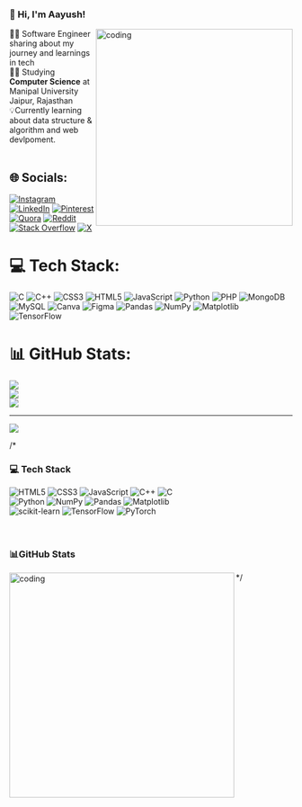 ### 👋 Hi, I'm Aayush! 

<img align="right" alt="coding" width="350" src="https://github.com/aayushgithub1/aayushgithub1/assets/100990694/7b3b20a6-027c-491a-96e9-db47d8d452e8">
👨‍💻 Software Engineer sharing about my journey and learnings in tech<br/>
👨‍🎓 Studying <b>Computer Science</b> at Manipal University Jaipur, Rajasthan<br/>
💡Currently learning about data structure & algorithm and web devlpoment.
 <br/><br/>





## 🌐 Socials:
[![Instagram](https://img.shields.io/badge/Instagram-%23E4405F.svg?logo=Instagram&logoColor=white)](https://instagram.com/aayushverma1221) [![LinkedIn](https://img.shields.io/badge/LinkedIn-%230077B5.svg?logo=linkedin&logoColor=white)](https://linkedin.com/in/aayush-raj-verma-8a06b1179) [![Pinterest](https://img.shields.io/badge/Pinterest-%23E60023.svg?logo=Pinterest&logoColor=white)](https://pinterest.com/aayushdiary1234) [![Quora](https://img.shields.io/badge/Quora-%23B92B27.svg?logo=Quora&logoColor=white)](https://quora.com/profile/AR-Verma-7) [![Reddit](https://img.shields.io/badge/Reddit-%23FF4500.svg?logo=Reddit&logoColor=white)](https://reddit.com/user/aayush-0222) [![Stack Overflow](https://img.shields.io/badge/-Stackoverflow-FE7A16?logo=stack-overflow&logoColor=white)](https://stackoverflow.com/users/17701955) [![X](https://img.shields.io/badge/X-black.svg?logo=X&logoColor=white)](https://x.com/@AayushRajV4321) 

# 💻 Tech Stack:
![C](https://img.shields.io/badge/c-%2300599C.svg?style=for-the-badge&logo=c&logoColor=white) ![C++](https://img.shields.io/badge/c++-%2300599C.svg?style=for-the-badge&logo=c%2B%2B&logoColor=white) ![CSS3](https://img.shields.io/badge/css3-%231572B6.svg?style=for-the-badge&logo=css3&logoColor=white) ![HTML5](https://img.shields.io/badge/html5-%23E34F26.svg?style=for-the-badge&logo=html5&logoColor=white) ![JavaScript](https://img.shields.io/badge/javascript-%23323330.svg?style=for-the-badge&logo=javascript&logoColor=%23F7DF1E) ![Python](https://img.shields.io/badge/python-3670A0?style=for-the-badge&logo=python&logoColor=ffdd54) ![PHP](https://img.shields.io/badge/php-%23777BB4.svg?style=for-the-badge&logo=php&logoColor=white) ![MongoDB](https://img.shields.io/badge/MongoDB-%234ea94b.svg?style=for-the-badge&logo=mongodb&logoColor=white) ![MySQL](https://img.shields.io/badge/mysql-%2300000f.svg?style=for-the-badge&logo=mysql&logoColor=white) ![Canva](https://img.shields.io/badge/Canva-%2300C4CC.svg?style=for-the-badge&logo=Canva&logoColor=white) ![Figma](https://img.shields.io/badge/figma-%23F24E1E.svg?style=for-the-badge&logo=figma&logoColor=white) ![Pandas](https://img.shields.io/badge/pandas-%23150458.svg?style=for-the-badge&logo=pandas&logoColor=white) ![NumPy](https://img.shields.io/badge/numpy-%23013243.svg?style=for-the-badge&logo=numpy&logoColor=white) ![Matplotlib](https://img.shields.io/badge/Matplotlib-%23ffffff.svg?style=for-the-badge&logo=Matplotlib&logoColor=black) ![TensorFlow](https://img.shields.io/badge/TensorFlow-%23FF6F00.svg?style=for-the-badge&logo=TensorFlow&logoColor=white)
# 📊 GitHub Stats:
![](https://github-readme-stats.vercel.app/api?username=xsol05&theme=radical&hide_border=false&include_all_commits=false&count_private=false)<br/>
![](https://github-readme-streak-stats.herokuapp.com/?user=xsol05&theme=radical&hide_border=false)<br/>
![](https://github-readme-stats.vercel.app/api/top-langs/?username=xsol05&theme=radical&hide_border=false&include_all_commits=false&count_private=false&layout=compact)

---
[![](https://visitcount.itsvg.in/api?id=xsol05&icon=0&color=0)](https://visitcount.itsvg.in)

<!-- Proudly created with GPRM ( https://gprm.itsvg.in ) -->
/*
### 💻 Tech Stack <br/>
![HTML5](https://img.shields.io/badge/html5-%23E34F26.svg?style=for-the-badge&logo=html5&logoColor=white)
![CSS3](https://img.shields.io/badge/css3-%231572B6.svg?style=for-the-badge&logo=css3&logoColor=white)
![JavaScript](https://img.shields.io/badge/javascript-%23323330.svg?style=for-the-badge&logo=javascript&logoColor=%23F7DF1E)
![C++](https://img.shields.io/badge/c++-%2300599C.svg?style=for-the-badge&logo=c%2B%2B&logoColor=white)
![C](https://img.shields.io/badge/c-%2300599C.svg?style=for-the-badge&logo=c&logoColor=white)<br/>
![Python](https://img.shields.io/badge/python-3670A0?style=for-the-badge&logo=python&logoColor=ffdd54)
![NumPy](https://img.shields.io/badge/numpy-%23013243.svg?style=for-the-badge&logo=numpy&logoColor=white)
![Pandas](https://img.shields.io/badge/pandas-%23150458.svg?style=for-the-badge&logo=pandas&logoColor=white)
![Matplotlib](https://img.shields.io/badge/Matplotlib-%23ffffff.svg?style=for-the-badge&logo=Matplotlib&logoColor=black)<br/>
![scikit-learn](https://img.shields.io/badge/scikit--learn-%23F7931E.svg?style=for-the-badge&logo=scikit-learn&logoColor=white)
![TensorFlow](https://img.shields.io/badge/TensorFlow-%23FF6F00.svg?style=for-the-badge&logo=TensorFlow&logoColor=white)
![PyTorch](https://img.shields.io/badge/PyTorch-%23EE4C2C.svg?style=for-the-badge&logo=PyTorch&logoColor=white)
 <br/><br/> <br/>

 ### 📊GitHub Stats
<img align="left" alt="coding" width="400" src= "https://github-readme-stats.vercel.app/api?username=aayushgithub1&show_icons=true&theme=dark#gh-dark-mode-only">
*/
<!-- GitHub stats from https://github.com/anuraghazra/github-readme-stats -- >
[! [Magdeline's_github_stats] (https://github-readme-stats. vercel. app/api?username=xsol05&count_private=true&show_icons=true&theme=radical&hide rank=false)]
<!--
**aayushgithub1/aayushgithub1** is a ✨ _special_ ✨ repository because its `README.md` (this file) appears on your GitHub profile.

Here are some ideas to get you started:

- 🔭 I’m currently working on ...
- 🌱 I’m currently learning ...
- 👯 I’m looking to collaborate on ...
- 🤔 I’m looking for help with ...
- 💬 Ask me about ...
- 📫 How to reach me: ...
- 😄 Pronouns: ...
- ⚡ Fun fact: ...
-->
